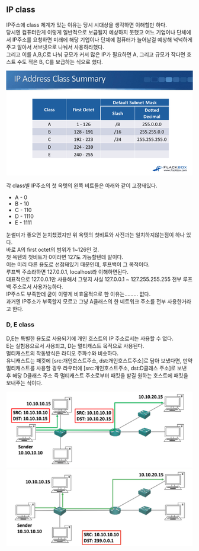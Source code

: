 ## IP class
IP주소에 class 체계가 있는 이유는 당시 시대상을 생각하면 이해할만 하다.  
당시엔 컴퓨터란게 이렇게 일반적으로 보급될지 예상하지 못했고 어느 기업이나 단체에서 IP주소를 요청하면 미래에 해당 기업이나 단체에 컴퓨터가 늘어날걸 예상해 넉넉하게 주고 알아서 서브넷으로 나눠서 사용하라했다.  
그리고 이를 A,B,C로 나눠 규모가 커서 많은 IP가 필요하면 A, 그리고 규모가 작다면 호스트 수도 적은 B, C를 보급하는 식으로 했다.  

![](src/IP_class.png)

각 class별 IP주소의 첫 옥텟의 왼쪽 비트들은 아래와 같이 고정돼있다.  
- A - 0
- B - 10
- C - 110
- D - 1110
- E - 1111

눈썰미가 좋으면 눈치챘겠지만 위 옥텟의 첫비트와 사진과는 일치하지않는점이 하나 있다.  
바로 A의 first octet의 범위가 1~126인 것.  
첫 옥텐의 첫비트가 0이라면 127도 가능할텐데 말이다.  
이는 미리 다른 용도로 선점돼있기 때문인데, 루프백이 그 목적이다.  
루프백 주소라하면 127.0.0.1, localhost라 이해하면된다.  
대표적으로 127.0.0.1만 사용해서 그렇지 사실 127.0.0.1 ~ 127.255.255.255 전부 루프백 주소로서 사용가능하다.  
IP주소도 부족한데 굳이 이렇게 비효율적으로 한 이유는......... 없다.  
과거엔 IP주소가 부족할지 모르고 그냥 A클래스의 한 네트워크 주소를 전부 사용한거라고 한다.


### D, E class
D,E는 특별한 용도로 사용되기에 개인 호스트의 IP 주소로서는 사용할 수 없다.  
E는 실험용으로서 사용되고, D는 멀티캐스트 목적으로 사용된다.  
멀티캐스트의 작동방식은 라디오 주파수와 비슷하다.  
유니캐스트는 패킷에 [src:개인호스트주소, dst:개인호스트주소]로 담아 보냈다면, 만약 멀티캐스트를 사용할 경우 라우터에 [src:개인호스트주소, dst:D클래스 주소]로 보낸 후 해당 D클래스 주소 즉 멀티캐스트 주소로부터 패킷을 받길 원하는 호스트에 패킷을 보내주는 식이다.

![](src/unicast.png)
![](src/multicast.png)

